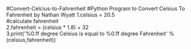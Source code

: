 #Convert-Celcius-to-Fahrenheit
#Python Program to Convert Celsius To Fahrenheit by Nathan Wyatt
1.celsius = 20.5  
#calculate fahrenheit  
2.fahrenheit = (celsius * 1.8) + 32  
3.print('%0.1f degree Celsius is equal to %0.1f degree Fahrenheit' %(celsius,fahrenheit))
